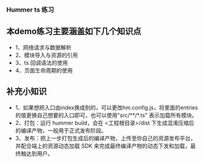 ### Hummer ts 练习
## 本demo练习主要涵盖如下几个知识点
 * 1、网络请求与数据解析
 * 2、模块导入与资源的引用
 * 3、ts 回调语法的使用
 * 4、页面生命周期的使用


 ## 补充小知识
 * 1、如果想把入口由index换成别的，可以更改hm.config.js，将里面的entries 的值更换自己想要的入口即可，也可以使用"src/**/*.ts" 表示加载所有模块。
 * 2、打包：运行 hummer build，会在 <工程根目录>/dist 下生成混淆压缩后的编译产物，一般用于正式发布阶段。
 * 3、发布：把上一步打包生成后的编译产物，上传至你自己的资源发布平台，并配合端上的资源动态加载 SDK 来完成最终编译产物的动态下发和加载，最终触达到用户。
